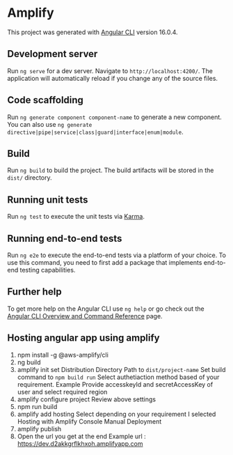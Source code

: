 # Amplify

This project was generated with [Angular CLI](https://github.com/angular/angular-cli) version 16.0.4.

## Development server

Run `ng serve` for a dev server. Navigate to `http://localhost:4200/`. The application will automatically reload if you change any of the source files.

## Code scaffolding

Run `ng generate component component-name` to generate a new component. You can also use `ng generate directive|pipe|service|class|guard|interface|enum|module`.

## Build

Run `ng build` to build the project. The build artifacts will be stored in the `dist/` directory.

## Running unit tests

Run `ng test` to execute the unit tests via [Karma](https://karma-runner.github.io).

## Running end-to-end tests

Run `ng e2e` to execute the end-to-end tests via a platform of your choice. To use this command, you need to first add a package that implements end-to-end testing capabilities.

## Further help

To get more help on the Angular CLI use `ng help` or go check out the [Angular CLI Overview and Command Reference](https://angular.io/cli) page.

## Hosting angular app using amplify 

1. npm install -g @aws-amplify/cli
2. ng build
3. amplify init 
  set Distribution Directory Path to `dist/project-name`
  Set build command to `npm build run`
  Select authetiaction method based of your requirement. 
    Example Provide accesskeyId and secretAccessKey of user and select required region 
4. amplify configure project 
  Review above settings
5. npm run build
6. amplify add hosting 
  Select depending on your requirement I selected Hosting with Amplify Console Manual Deployment
7. amplify publish
8. Open the url you get at the end
  Example url : https://dev.d2akkgrflkhxoh.amplifyapp.com
